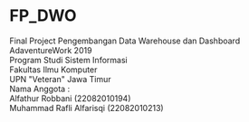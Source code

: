 # FP_DWO
Final Project Pengembangan Data Warehouse dan Dashboard AdaventureWork 2019<br/>
Program Studi Sistem Informasi <br/>
Fakultas Ilmu Komputer <br/>
UPN "Veteran" Jawa Timur<br/>
Nama Anggota :<br/>
Alfathur Robbani (22082010194)<br/>
Muhammad Rafli Alfarisqi (22082010213)<br/>
<br/>
